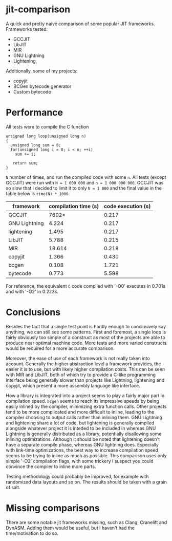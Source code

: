 # jit-comparison

A quick and pretty naive comparison of some popular JIT frameworks.
Frameworks tested:

+ GCCJIT
+ LibJIT
+ MIR
+ GNU Lightning
+ Lightening

Additionally, some of my projects:

+ copyjit
+ BCGen bytecode generator
+ Custom bytecode

# Performance
All tests were to compile the C function
```
unsigned long loop(unsigned long n)
{
  unsigned long sum = 0;
  for(unsigned long i = 0; i < n; ++i)
    sum += i;

   return sum;
}
```

`N` number of times, and run the compiled code with some `n`.
All tests (except GCCJIT) were run with `N = 1 000 000` and `n = 1 000 000 000`.
GCCJIT was so slow that I decided to limit it to only `N = 1 000` and the final
value in the table below is `time(N) * 1000`.

| framework     | compilation time (s) | code execution (s) |
|---------------|----------------------|--------------------|
| GCCJIT        | 7602*                | 0.217              |
| GNU Lightning | 4.224                | 0.217              |
| lightening    | 1.495                | 0.217              |
| LibJIT        | 5.788                | 0.215              |
| MIR           | 18.614               | 0.218              |
| copyjit       | 1.366                | 0.430              |
| bcgen         | 0.108                | 1.721              |
| bytecode      | 0.773                | 5.598              |

For reference, the equivalent `C` code compiled with '-O0' executes
in 0.701s and with '-O2' in 0.223s.

# Conclusions

Besides the fact that a single test point is hardly enough to conclusively say anything,
we can still see some patterns. First and foremost, a single loop is fairly
obviously too simple of a construct as most of the projects are able to produce
near optimal machine code. More tests and more varied constructs would be required
for a more accurate comparison.

Moreover, the ease of use of each framework is not really taken into account.
Generally the higher abstraction level a framework provides, the easier it is to
use, but with likely higher compilation costs. This can be seen with MIR and
LibJIT, both of which try to provide a C-like programming interface being
generally slower than projects like Lightning, lightening and copyjit, which
present a more assembly language like interface.

How a library is integrated into a project seems to play a fairly major part
in compilation speed. `bcgen` seems to reach its impressive speeds by being easily
inlined by the compiler, minimizing extra function calls. Other projects tend to
be more complicated and more difficult to inline, leading to the compiler
choosing to output calls rather than inlining them. GNU Lightning and
lightening share a lot of code, but lightening is generally compiled
alongside whatever project it is inteded to be included in whereas GNU Lightning
is generally distributed as a library, potentially disallowing some inlining
optimizations. Although it should be noted that lightening doesn't have a
separate compile phase, whereas GNU lightning does. Especially with link-time
optimizations, the best way to increase compilation speed seems to be trying to
inline as much as possible. This comparison uses only simple '-O2' compilation
flags, with some trickery I suspect you could convince the compiler to inline
more parts.

Testing methodology could probably be improved, for example with randomized
data layouts and so on. The results should be taken with a grain of salt.

# Missing comparisons

There are some notable jit frameworks missing, such as Clang, Cranelift and
DynASM. Adding them would be useful, but I haven't had the time/motivation to do
so.
